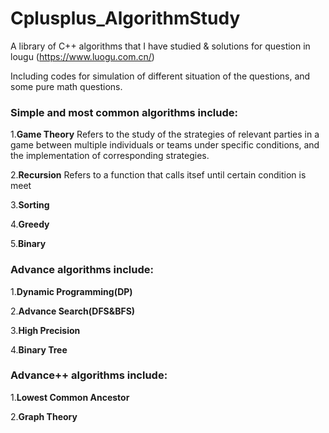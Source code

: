 # Cplusplus_AlgorithmStudy
A library of C++ algorithms that I have studied & solutions for question in lougu (https://www.luogu.com.cn/)

Including codes for simulation of different situation of the questions, and some pure math questions.

### Simple and most common algorithms include:
1.**Game Theory**
  Refers to the study of the strategies of relevant parties in a game between multiple individuals or teams under specific conditions, and the implementation of corresponding strategies.
  
2.**Recursion**
  Refers to a function that calls itsef until certain condition is meet

3.**Sorting**

4.**Greedy**

5.**Binary**

### Advance algorithms include:
1.**Dynamic Programming(DP)**
  
2.**Advance Search(DFS&BFS)**

3.**High Precision**

4.**Binary Tree**

### Advance++ algorithms include:
1.**Lowest Common Ancestor**

2.**Graph Theory**
